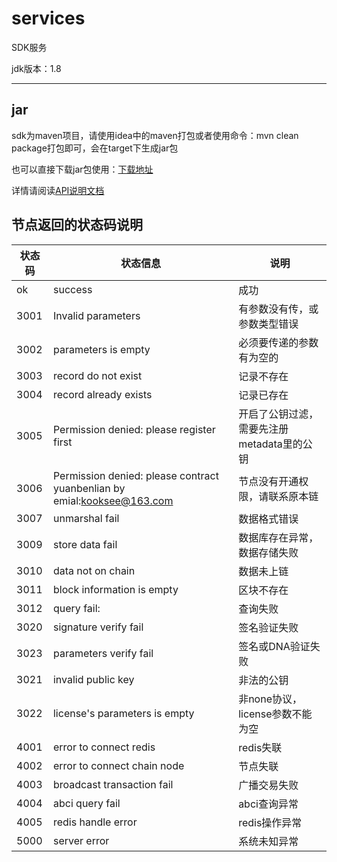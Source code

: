 # services
SDK服务 

jdk版本：1.8

***
## jar
sdk为maven项目，请使用idea中的maven打包或者使用命令：mvn clean package打包即可，会在target下生成jar包

也可以直接下载jar包使用：[下载地址](https://git.dev.yuanben.org/projects/UNV/repos/universe-java-sdk/browse/universe_java_sdk_jar/universe-java-sdk.jar)

详情请阅读[API说明文档](http://yuanbenlian.mydoc.io/docs/api.md?t=268053)


## 节点返回的状态码说明

|状态码|状态信息|说明|
|---|---|---|
|ok|success|成功|
|3001|Invalid parameters|有参数没有传，或参数类型错误|
|3002|parameters is empty|必须要传递的参数有为空的|
|3003|record do not exist|记录不存在|
|3004|record already exists|记录已存在|
|3005|Permission denied: please register first|开启了公钥过滤，需要先注册metadata里的公钥|
|3006|Permission denied: please contract yuanbenlian by emial:kooksee@163.com|节点没有开通权限，请联系原本链|
|3007|unmarshal fail|数据格式错误|
|3009|store data fail|数据库存在异常，数据存储失败|
|3010|data not on chain|数据未上链|
|3011|block information is empty|区块不存在|
|3012|query fail:|查询失败|
|3020|signature verify fail|签名验证失败|
|3023|parameters verify fail|签名或DNA验证失败|
|3021|invalid public key|非法的公钥|
|3022|license's parameters is empty|非none协议，license参数不能为空|
|4001|error to connect redis|redis失联|
|4002|error to connect chain node|节点失联|
|4003|broadcast transaction fail|广播交易失败|
|4004|abci query fail|abci查询异常|
|4005|redis handle error|redis操作异常|
|5000|server error|系统未知异常|